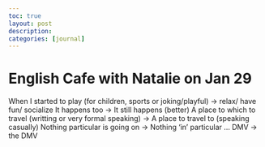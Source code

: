 ```yaml
---
toc: true
layout: post
description:
categories: [journal]
---
```

# English Cafe with Natalie on Jan 29

When I started to play (for children, sports or joking/playful) -> relax/ have fun/ socialize
It happens too -> It still happens (better)
A place to which to travel (writting or very formal speaking) -> A place to travel to (speaking casually)
Nothing particular is going on -> Nothing ‘in’ particular …
DMV -> the DMV